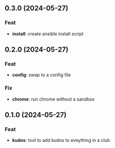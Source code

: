 ## 0.3.0 (2024-05-27)

### Feat

- **install**: create ansible install script

## 0.2.0 (2024-05-27)

### Feat

- **config**: swap to a config file

### Fix

- **chrome**: run chrome without a sandbox

## 0.1.0 (2024-05-27)

### Feat

- **kudos**: tool to add kudos to eveything in a club

